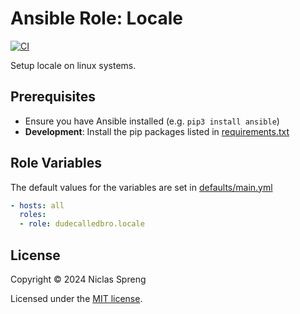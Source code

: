 # Ansible Role: Locale

[![CI](https://github.com/DudeCalledBro/ansible-role-locale/actions/workflows/molecule.yml/badge.svg)](https://github.com/DudeCalledBro/ansible-role-locale/actions/workflows/molecule.yml)

Setup locale on linux systems.

## Prerequisites

- Ensure you have Ansible installed (e.g. `pip3 install ansible`)
- **Development**: Install the pip packages listed in [requirements.txt](requirements.txt)

## Role Variables

The default values for the variables are set in [defaults/main.yml](defaults/main.yml)

```yaml
- hosts: all
  roles:
  - role: dudecalledbro.locale
```

## License

Copyright © 2024 Niclas Spreng

Licensed under the [MIT license](LICENSE).
